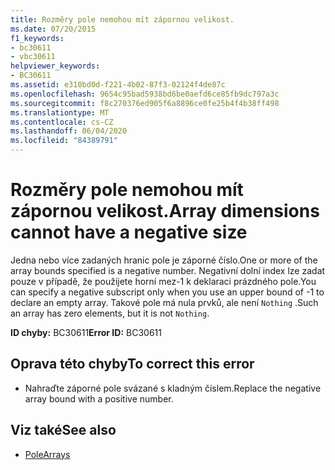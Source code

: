 ```yaml
---
title: Rozměry pole nemohou mít zápornou velikost.
ms.date: 07/20/2015
f1_keywords:
- bc30611
- vbc30611
helpviewer_keywords:
- BC30611
ms.assetid: e310bd0d-f221-4b02-87f3-02124f4de87c
ms.openlocfilehash: 9654c95bad5938bd6be0aefd6ce85fb9dc797a3c
ms.sourcegitcommit: f8c270376ed905f6a8896ce0fe25b4f4b38ff498
ms.translationtype: MT
ms.contentlocale: cs-CZ
ms.lasthandoff: 06/04/2020
ms.locfileid: "84389791"
---
```

# <a name="array-dimensions-cannot-have-a-negative-size"></a><span data-ttu-id="a8840-102">Rozměry pole nemohou mít zápornou velikost.</span><span class="sxs-lookup"><span data-stu-id="a8840-102">Array dimensions cannot have a negative size</span></span>
<span data-ttu-id="a8840-103">Jedna nebo více zadaných hranic pole je záporné číslo.</span><span class="sxs-lookup"><span data-stu-id="a8840-103">One or more of the array bounds specified is a negative number.</span></span> <span data-ttu-id="a8840-104">Negativní dolní index lze zadat pouze v případě, že použijete horní mez-1 k deklaraci prázdného pole.</span><span class="sxs-lookup"><span data-stu-id="a8840-104">You can specify a negative subscript only when you use an upper bound of -1 to declare an empty array.</span></span> <span data-ttu-id="a8840-105">Takové pole má nula prvků, ale není `Nothing` .</span><span class="sxs-lookup"><span data-stu-id="a8840-105">Such an array has zero elements, but it is not `Nothing`.</span></span>  
  
 <span data-ttu-id="a8840-106">**ID chyby:** BC30611</span><span class="sxs-lookup"><span data-stu-id="a8840-106">**Error ID:** BC30611</span></span>  
  
## <a name="to-correct-this-error"></a><span data-ttu-id="a8840-107">Oprava této chyby</span><span class="sxs-lookup"><span data-stu-id="a8840-107">To correct this error</span></span>  
  
- <span data-ttu-id="a8840-108">Nahraďte záporné pole svázané s kladným číslem.</span><span class="sxs-lookup"><span data-stu-id="a8840-108">Replace the negative array bound with a positive number.</span></span>  
  
## <a name="see-also"></a><span data-ttu-id="a8840-109">Viz také</span><span class="sxs-lookup"><span data-stu-id="a8840-109">See also</span></span>

- [<span data-ttu-id="a8840-110">Pole</span><span class="sxs-lookup"><span data-stu-id="a8840-110">Arrays</span></span>](../programming-guide/language-features/arrays/index.md)
